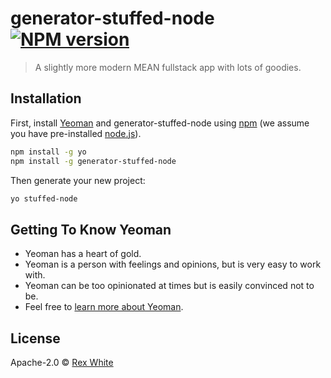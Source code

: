 # generator-stuffed-node [![NPM version][npm-image]][npm-url]
> A slightly more modern MEAN fullstack app with lots of goodies.

## Installation

First, install [Yeoman](http://yeoman.io) and generator-stuffed-node using [npm](https://www.npmjs.com/) (we assume you have pre-installed [node.js](https://nodejs.org/)).

```bash
npm install -g yo
npm install -g generator-stuffed-node
```

Then generate your new project:

```bash
yo stuffed-node
```

## Getting To Know Yeoman

 * Yeoman has a heart of gold.
 * Yeoman is a person with feelings and opinions, but is very easy to work with.
 * Yeoman can be too opinionated at times but is easily convinced not to be.
 * Feel free to [learn more about Yeoman](http://yeoman.io/).

## License

Apache-2.0 © [Rex White]()


[npm-image]: https://badge.fury.io/js/generator-stuffed-node.svg
[npm-url]: https://npmjs.org/package/generator-stuffed-node
[travis-image]: https://travis-ci.org/rexwhite/generator-stuffed-node.svg?branch=master
[travis-url]: https://travis-ci.org/rexwhite/generator-stuffed-node
[daviddm-image]: https://david-dm.org/rexwhite/generator-stuffed-node.svg?theme=shields.io
[daviddm-url]: https://david-dm.org/rexwhite/generator-stuffed-node
